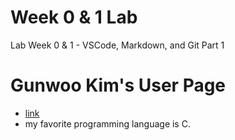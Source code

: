 # Week 0 & 1 Lab
Lab Week 0 &amp; 1 - VSCode, Markdown, and Git Part 1

# Gunwoo Kim's User Page
* [link](https://ereasai.github.io/GitHub-Pages-Project/)
* my favorite programming language is C.